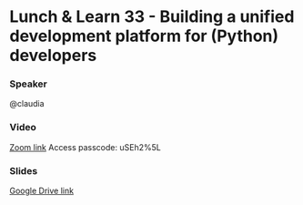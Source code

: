 # Lunch & Learn 33 - Building a unified development platform for (Python) developers

### Speaker
@claudia

### Video
[Zoom link](https://teampicnic.zoom.us/rec/share/KxKcyM0Gypt87lXBhMZ6ER4ufeqNAeejyMEE1IPzUZRYZrXSOBf8EpYSrAm8FcpD.Bv_7CNblb8FK9q-Z)
Access passcode: uSEh2%5L

### Slides
[Google Drive link](https://docs.google.com/presentation/d/1QT1wDspUMtyg82l8YdhlNfhK5FgVnUDLUITGZFsQpTk/edit?usp=sharing)